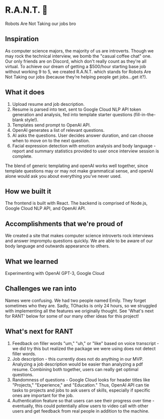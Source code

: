 # R.A.N.T. 🤖
Robots Are Not Taking our jobs bro
## Inspiration
As computer science majors, the majority of us are introverts. Though we may rock the technical interview, we bomb the "casual coffee chat" one. Our only friends are on Discord, which don't really count as they're all virtual. To achieve our dream of getting a $500/hour starting base job without working 9 to 5, we created R.A.N.T. which stands for Robots Are Not Taking our jobs (because they’re helping people get jobs...get it?). 

## What it does
1. Upload resume and job description.
2. Resume is parsed into text, sent to Google Cloud NLP API token generation and analysis, fed into template starter questions (fill-in-the-blank style!).
3. Templates send prompt to OpenAI API.
4. OpenAI generates a list of relevant questions.
4. AI asks the questions. User decides answer duration, and can choose when to move on to the next question.
5. Facial expression detection with emotion analysis and body language - report and summary statistics provided to user once interview session is complete.

The blend of generic templating and openAI works well together, since template questions may or may not make grammatical sense, and openAI alone would ask you about everything you’ve never used.

## How we built it
The frontend is built with React. 
The backend is comprised of Node.js, Google Cloud NLP API, and OpenAI API.

## Accomplishments that we're proud of
We created a site that makes computer science introverts rock interviews and answer impromptu questions quickly. We are able to be aware of our body language and outwards appearance to others.
 
## What we learned
Experimenting with OpenAI GPT-3, Google Cloud 

## Challenges we ran into
Names were confusing. We had two people named Emily. They forget sometimes who they are.
Sadly, TOhacks is only 24 hours, so we struggled with implementing all the features we originally thought. See 'What's next for RANT' below for some of our many other ideas for this project!

## What's next for RANT 
1. Feedback on filler words "um," "uh," or "like" based on voice transcript - we did try this but realized the package we were using does not detect filler words. 
2. Job description - this currently does not do anything in our MVP. Analyzing a job description would be easier than analyzing a pdf resume. Combining both together, users can really get optimal questions.
3. Randomness of questions - Google Cloud looks for header titles like "Projects," "Experience," and "Education." Thus, OpenAI API can tie tasks to projects and jobs to ask users of skills, especially if specific ones are important for the job.
4. Authentication feature so that users can see their progress over time  - eventually, this could potentially allow users to video call with other users and get feedback from real people in addition to the machine.
